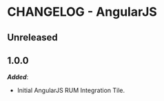 # CHANGELOG - AngularJS

## Unreleased

## 1.0.0

***Added***:

* Initial AngularJS RUM Integration Tile.

